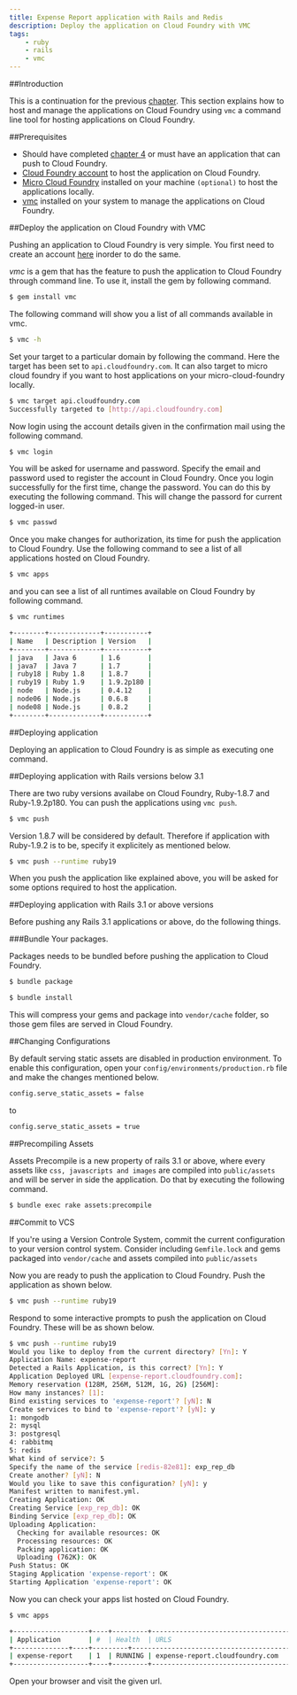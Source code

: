 ```yaml
---
title: Expense Report application with Rails and Redis
description: Deploy the application on Cloud Foundry with VMC
tags:
    - ruby
    - rails
    - vmc
---
```


##Introduction

This is a continuation for the previous [chapter](/ruby/rails-tutorial/redis/rails-redis-expense-user-flow.html). This section explains how to host and manage the applications on Cloud Foundry using `vmc` a command line tool for hosting applications on Cloud Foundry.

##Prerequisites

+ Should have completed [chapter 4](/ruby/rails-tutorial/redis/rails-redis-expense-user-flow.html) or must have an application that can push to Cloud Foundry.
+ [Cloud Foundry account](https://my.cloudfoundry.com/signup) to host the application on Cloud Foundry.
+ [Micro Cloud Foundry](http://docs.cloudfoundry.com/infrastructure/micro/installing-mcf.html) installed on your machine `(optional)` to host the applications locally.
+ [vmc](http://docs.cloudfoundry.com/tools/vmc/installing-vmc.html) installed on your system to manage the applications on Cloud Foundry.

##Deploy the application on Cloud Foundry with VMC

Pushing an application to Cloud Foundry is very simple. You first need to create an account [here](https://my.cloudfoundry.com/signup) inorder to do the same.

*vmc* is a gem that has the feature to push the application to Cloud Foundry through command line. To use it, install the gem by following command.

```bash
$ gem install vmc
```

The following command will show you a list of all commands available in vmc.

```bash
$ vmc -h
```

Set your target to a particular domain by following the command. Here the target has been set to `api.cloudfoundry.com`. It can also target to micro cloud foundry if you want to host applications on your micro-cloud-foundry locally.

```bash
$ vmc target api.cloudfoundry.com
Successfully targeted to [http://api.cloudfoundry.com]
```

Now login using the account details given in the confirmation mail using the following command.

```bash
$ vmc login
```

You will be asked for username and password. Specify the email and password used to register the account in Cloud Foundry. Once you login successfully for the first time, change the password. You can do this by executing the following command. This will change the passord for current logged-in user.

```bash
$ vmc passwd
```

Once you make changes for authorization, its time for push the application to Cloud Foundry. Use the following command to see a list of all applications hosted on Cloud Foundry.

```bash
$ vmc apps
```

and you can see a list of all runtimes available on Cloud Foundry by following command.

```bash
$ vmc runtimes

+--------+-------------+-----------+
| Name   | Description | Version   |
+--------+-------------+-----------+
| java   | Java 6      | 1.6       |
| java7  | Java 7      | 1.7       |
| ruby18 | Ruby 1.8    | 1.8.7     |
| ruby19 | Ruby 1.9    | 1.9.2p180 |
| node   | Node.js     | 0.4.12    |
| node06 | Node.js     | 0.6.8     |
| node08 | Node.js     | 0.8.2     |
+--------+-------------+-----------+
```

##Deploying application

Deploying an application to Cloud Foundry is as simple as executing one command.

##Deploying application with Rails versions below 3.1

There are two ruby versions availabe on Cloud Foundry, Ruby-1.8.7 and Ruby-1.9.2p180. You can push the applications using `vmc push`.

```bash
$ vmc push
```

Version 1.8.7 will be considered by default. Therefore if application with Ruby-1.9.2 is to be, specify it explicitely as mentioned below.

```bash
$ vmc push --runtime ruby19
```

When you push the application like explained above, you will be asked for some options required to host the application.

##Deploying application with Rails 3.1 or above versions

Before pushing any Rails 3.1 applications or above, do the following things.

###Bundle Your packages.

Packages needs to be bundled before pushing the application to Cloud Foundry.

```bash
$ bundle package

$ bundle install
```

This will compress your gems and package into `vendor/cache` folder, so those gem files are served in Cloud Foundry.

##Changing Configurations

By default serving static assets are disabled in production environment. To enable this configuration, open your `config/environments/production.rb` file and make the changes mentioned below.

```bash
config.serve_static_assets = false
```
to

```bash
config.serve_static_assets = true
```

##Precompiling Assets

Assets Precompile is a new property of rails 3.1 or above, where every assets like `css, javascripts and images` are compiled into `public/assets` and will be server in side the application. Do that by executing the following command.

```bash
$ bundle exec rake assets:precompile
```

##Commit to VCS

If you're using a Version Controle System, commit the current configuration to your version control system. Consider including `Gemfile.lock` and gems packaged into `vendor/cache` and assets compiled into `public/assets`

Now you are ready to push the application to Cloud Foundry. Push the application as shown below.

```bash
$ vmc push --runtime ruby19
```

Respond to some interactive prompts to push the application on Cloud Foundry. These will be as shown below.

```bash
$ vmc push --runtime ruby19
Would you like to deploy from the current directory? [Yn]: Y
Application Name: expense-report
Detected a Rails Application, is this correct? [Yn]: Y
Application Deployed URL [expense-report.cloudfoundry.com]:
Memory reservation (128M, 256M, 512M, 1G, 2G) [256M]:
How many instances? [1]:
Bind existing services to 'expense-report'? [yN]: N
Create services to bind to 'expense-report'? [yN]: y
1: mongodb
2: mysql
3: postgresql
4: rabbitmq
5: redis
What kind of service?: 5
Specify the name of the service [redis-82e81]: exp_rep_db
Create another? [yN]: N
Would you like to save this configuration? [yN]: y
Manifest written to manifest.yml.
Creating Application: OK
Creating Service [exp_rep_db]: OK
Binding Service [exp_rep_db]: OK
Uploading Application:
  Checking for available resources: OK
  Processing resources: OK
  Packing application: OK
  Uploading (762K): OK
Push Status: OK
Staging Application 'expense-report': OK
Starting Application 'expense-report': OK
```

Now you can check your apps list hosted on Cloud Foundry.

```bash
$ vmc apps

+-------------------+----+---------+-------------------------------------+------------------+
| Application       | #  | Health  | URLS                                | Services         |
+--------------+----+---------+------------------------------------------+------------------+
| expense-report    | 1  | RUNNING | expense-report.cloudfoundry.com     | exp_rep_db       |
+-------------------+----+---------+-------------------------------------+------------------+

```

Open your browser and visit the given url.

